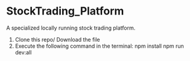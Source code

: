 # StockTrading_Platform
A specialized locally running stock trading platform.

1. Clone this repo/ Download the file
2. Execute the following command in the terminal: 
   npm install
   npm run dev:all
